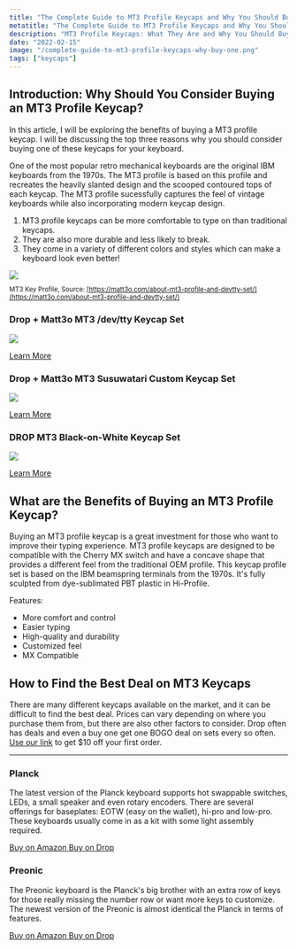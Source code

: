 ```yaml
---
title: "The Complete Guide to MT3 Profile Keycaps and Why You Should Buy One"
metatitle: "The Complete Guide to MT3 Profile Keycaps and Why You Should Buy One"
description: "MT3 Profile Keycaps: What They Are and Why You Should Buy One - A complete guide to profile keycaps and why you should buy one."
date: "2022-02-15"
image: "/complete-guide-to-mt3-profile-keycaps-why-buy-one.png"
tags: ["keycaps"]
---
```


<div class="row align-items-center">
<div class="col-lg-6">

## Introduction: Why Should You Consider Buying an MT3 Profile Keycap?

In this article, I will be exploring the benefits of buying a MT3 profile keycap. I will be discussing the top three reasons why you should consider buying one of these keycaps for your keyboard.

One of the most popular retro mechanical keyboards are the original IBM keyboards from the 1970s. The MT3 profile is based on this profile and recreates the heavily slanted design and the scooped contoured tops of each keycap. The MT3 profile sucessfully captures the feel of vintage keyboards while also incorporating modern keycap design.

1. MT3 profile keycaps can be more comfortable to type on than traditional keycaps.
2. They are also more durable and less likely to break.
3. They come in a variety of different colors and styles which can make a keyboard look even better!

</div>
<div class="col-lg-6">

<a href="https://amzn.to/333pMu0">
<img class="img-fluid my-3" src="/mt3-profile-matt3o.jpg" >
</a>
<small>

MT3 Key Profile, Source: [https://matt3o.com/about-mt3-profile-and-devtty-set/](https://matt3o.com/about-mt3-profile-and-devtty-set/)

</small>

</div>
</div>

<div class="row my-3">
<div class="col-lg-4">

### Drop + Matt3o MT3 /dev/tty Keycap Set

<a href="https://amzn.to/3uSLYXc">

<img src="https://tryorthokeys.com/keycaps/dev.jpg" class="img-fluid">

</a>

<a class="btn btn-outline-primary" href="https://amzn.to/3uSLYXc">Learn More</a>

</div>
<div class="col-lg-4">

### Drop + Matt3o MT3 Susuwatari Custom Keycap Set

<a href="https://amzn.to/369XMtz">

<img src="https://tryorthokeys.com/keycaps/dev2.jpg" class="img-fluid">

</a>

<a class="btn btn-outline-primary" href="https://amzn.to/369XMtz">Learn More</a>

</div>
<div class="col-lg-4">

### DROP MT3 Black-on-White Keycap Set

<a href="https://amzn.to/3sED0Kp">

<img src="https://tryorthokeys.com/keycaps/mt3bow.jpg" class="img-fluid">

</a>

<a class="btn btn-outline-primary" href="https://amzn.to/3sED0Kp">Learn More</a>

</div>
</div>

## What are the Benefits of Buying an MT3 Profile Keycap?

Buying an MT3 profile keycap is a great investment for those who want to improve their typing experience. MT3 profile keycaps are designed to be compatible with the Cherry MX switch and have a concave shape that provides a different feel from the traditional OEM profile. This keycap profile set is based on the IBM beamspring terminals from the 1970s. It's fully sculpted from dye-sublimated PBT plastic in Hi-Profile.

Features:

- More comfort and control
- Easier typing
- High-quality and durability
- Customized feel
- MX Compatible

## How to Find the Best Deal on MT3 Keycaps

There are many different keycaps available on the market, and it can be difficult to find the best deal. Prices can vary depending on where you purchase them from, but there are also other factors to consider. Drop often has deals and even a buy one get one BOGO deal on sets every so often. [Use our link](https://drop.com/?referer=T93XGG) to get $10 off your first order.

---

<div class="row mt-5">
<div class="col-lg-6">

### Planck

The latest version of the Planck keyboard supports hot swappable switches, LEDs, a small speaker and even rotary encoders. There are several offerings for baseplates: EOTW (easy on the wallet), hi-pro and low-pro. These keyboards usually come in as a kit with some light assembly required.

<a class="btn btn-primary mr-2" href="https://amzn.to/333pMu0">
    Buy on Amazon
</a>

<a class="btn btn-secondary mr-2" href="https://drop.com/buy/planck-mechanical-keyboard?utm_source=linkshare&referer=T93XGG">
    Buy on Drop
</a>

</div>
<div class="col-lg-6">

### Preonic

The Preonic keyboard is the Planck's big brother with an extra row of keys for those really missing the number row or want more keys to customize. The newest version of the Preonic is almost identical the Planck in terms of features.

<a class="btn btn-primary mr-2" href="https://amzn.to/3xzTDbF">
    Buy on Amazon
</a>

<a class="btn btn-secondary mr-2" href="https://drop.com/buy/preonic-mechanical-keyboard?utm_source=linkshare&referer=T93XGG">
    Buy on Drop
</a>

</div>
</div>
